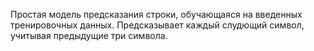 Простая модель предсказания строки, обучающаяся на введенных тренировочных данных. Предсказывает каждый слудющий символ, учитывая предыдущие три символа.
